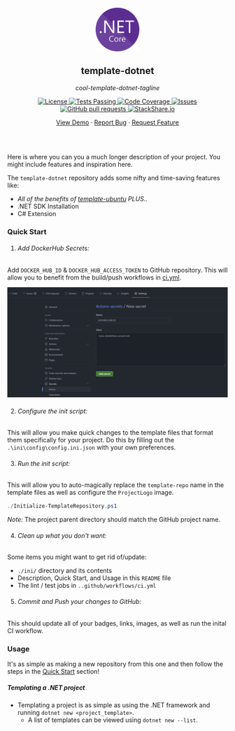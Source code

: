 <!-- header -->
<div align="center">
    <p>
    <!-- Header -->
        <img width="100px" src="./ini/readme_logo.png"  alt="template-dotnet" />
        <h2>template-dotnet</h2>
        <p><i>cool-template-dotnet-tagline</i></p>
    </p>
    <p>
    <!-- Shields -->
        <a href="https://github.com/armckinney/template-dotnet/LICENSE">
            <img alt="License" src="https://img.shields.io/github/license/armckinney/template-dotnet.svg" />
        </a>
        <a href="https://github.com/armckinney/template-dotnet/actions">
            <img alt="Tests Passing" src="https://github.com/armckinney/template-dotnet/workflows/CI/badge.svg" />
        </a>
        <a href="https://codecov.io/gh/armckinney/template-dotnet">
            <img alt="Code Coverage" src="https://codecov.io/gh/armckinney/template-dotnet/branch/master/graph/badge.svg" />
        </a>
        <a href="https://github.com/armckinney/template-dotnet/issues">
            <img alt="Issues" src="https://img.shields.io/github/issues/armckinney/template-dotnet" />
        </a>
        <a href="https://github.com/armckinney/template-dotnet/pulls">
            <img alt="GitHub pull requests" src="https://img.shields.io/github/issues-pr/armckinney/template-dotnet" />
        </a>
        <a href="https://stackshare.io/armck/template-dotnet">
            <img alt="StackShare.io" src="http://img.shields.io/badge/tech-stack-0690fa.svg?label=StackShare.io">
        </a>
    </p>
    <p>
    <!-- Links -->
        <a href="#demo">View Demo</a>
        ·
        <a href="https://github.com/armckinney/template-dotnet/issues/new/choose">Report Bug</a>
        ·
        <a href="https://github.com/armckinney/template-dotnet/issues/new/choose">Request Feature</a>
    </p>
</div>
<br>
<br>

<!-- Description -->
Here is where you can you a much longer description of your project. You might include features and inspiration here.

The `template-dotnet` repository adds some nifty and time-saving features like:
- *All of the benefits of [template-ubuntu](https://github.com/armckinney/template-ubuntu) PLUS..*
- .NET SDK Installation
- C# Extension


### Quick Start

1. ###### Add DockerHub Secrets:
Add `DOCKER_HUB_ID` & `DOCKER_HUB_ACCESS_TOKEN` to GitHub repository. This will allow you to benefit from the build/push workflows in [ci.yml](./.github/workflows/ci.yml).

![](./ini/dockerhub_example.png)

2. ###### Configure the init script:
This will allow you make quick changes to the template files that format them specifically for your project.
Do this by filling out the `.\ini\config\config.ini.json` with your own preferences.

3. ###### Run the init script:
This will allow you to auto-magically replace the `template-repo` name in the template files as well as configure the `ProjectLogo` image.

```powershell
./Initialize-TemplateRepository.ps1
```

*Note:* The project parent directory should match the GitHub project name.

4. ###### Clean up what you don't want:
Some items you might want to get rid of/update:
- `./ini/` directory and its contents
- Description, Quick Start, and Usage in this `README` file
- The lint / test jobs in `..github/workflows/ci.yml`

5. ###### Commit and Push your changes to GitHub:
This should update all of your badges, links, images, as well as run the inital CI workflow.


### Usage

It's as simple as making a new repository from this one and then follow the steps in the [Quick Start](#quick-start) section!

##### Templating a .NET project
- Templating a project is as simple as using the .NET framework and running `dotnet new <project_template>`. 
  - A list of templates can be viewed using `dotnet new --list`.
